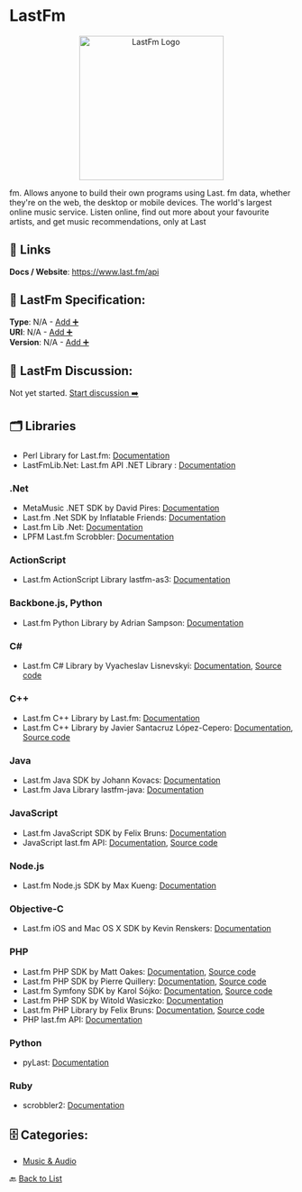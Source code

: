 # LastFm
<p align="center">
    <img width="256" src="https://raw.githubusercontent.com/apis-list/apis-list/main/apis/lastfm/logo_256x256.png" alt="LastFm Logo"/>
</p>
fm.  Allows anyone to build their own programs using Last. fm data, whether they're on the web, the desktop or mobile devices. The world's largest online music service. Listen online, find out more about your favourite artists, and get music recommendations, only at Last

##  🔗 Links
**Docs / Website**: https://www.last.fm/api

## 🧬 LastFm Specification:
**Type**: N/A - [Add ➕](https://github.com/apis-list/apis-list/edit/main/apis.yaml#11045)  
**URI**: N/A - [Add ➕](https://github.com/apis-list/apis-list/edit/main/apis.yaml#11045)  
**Version**: N/A - [Add ➕](https://github.com/apis-list/apis-list/edit/main/apis.yaml#11045)

## 💬 LastFm Discussion:
Not yet started. [Start discussion ➡️](https://github.com/apis-list/apis-list/discussions/new)

## 🗂️ Libraries
### 
- Perl Library for Last.fm: [Documentation](http://search.cpan.org/~nilsonsfj/WebService-Audioscrobbler-0.07/lib/WebService/Audioscrobbler.pm)
- LastFmLib.Net: Last.fm API .NET Library : [Documentation](http://lastfmlibnet.de.vu/)
### .Net
- MetaMusic .NET SDK by David Pires: [Documentation](https://github.com/Davidblkx/MetaMusic)
- Last.fm .Net SDK by Inflatable Friends: [Documentation](https://github.com/inflatablefriends/lastfm)
- Last.fm Lib .Net: [Documentation](http://lastfmlibnet.sourceforge.net/)
- LPFM Last.fm Scrobbler: [Documentation](http://lpfm.codeplex.com/)
### ActionScript
- Last.fm ActionScript Library lastfm-as3: [Documentation](https://code.google.com/p/lastfm-as3/)
### Backbone.js, Python
- Last.fm Python Library by Adrian Sampson: [Documentation](https://github.com/sampsyo/pylastfp)
### C#
- Last.fm C# Library by Vyacheslav Lisnevskyi: [Documentation](https://github.com/VLisnevskiy/Last.fm.API/blob/master/README.md), [Source code](https://github.com/VLisnevskiy/Last.fm.API)
### C++
- Last.fm C++ Library by Last.fm: [Documentation](https://github.com/lastfm/libmoost)
- Last.fm C++ Library by Javier Santacruz López-Cepero: [Documentation](https://www.openhub.net/p/liblfm), [Source code](http://sourceforge.net/projects/liblfm/)
### Java
- Last.fm Java SDK by Johann Kovacs: [Documentation](https://github.com/jkovacs/lastfm-java)
- Last.fm Java Library lastfm-java: [Documentation](https://code.google.com/p/lastfm-java/)
### JavaScript
- Last.fm JavaScript SDK by Felix Bruns: [Documentation](https://github.com/fxb/javascript-last.fm-api)
- JavaScript last.fm API: [Documentation](http://lastfm.felixbruns.de/javascript-last.fm-api/), [Source code](https://github.com/fxb/javascript-last.fm-api)
### Node.js
- Last.fm Node.js SDK by Max Kueng: [Documentation](https://github.com/maxkueng/node-lastfmapi)
### Objective-C
- Last.fm iOS and Mac OS X SDK by Kevin Renskers: [Documentation](https://github.com/gangverk/LastFm)
### PHP
- Last.fm PHP SDK by Matt Oakes: [Documentation](https://packagist.org/packages/matto1990/lastfm-api), [Source code](https://github.com/matto1990/PHP-Last.fm-API)
- Last.fm PHP SDK by Pierre Quillery: [Documentation](https://packagist.org/packages/dandelionmood/lastfm), [Source code](https://github.com/dandelionmood/php-lastfm)
- Last.fm Symfony SDK by Karol Sójko: [Documentation](https://packagist.org/packages/binarythinking/lastfm-bundle), [Source code](https://github.com/karolsojko/BinaryThinkingLastfmBundle)
- Last.fm PHP SDK by Witold Wasiczko: [Documentation](https://github.com/snapshotpl/LastFmClient)
- Last.fm PHP Library by Felix Bruns: [Documentation](http://lastfm.felixbruns.de/php-last.fm-api/), [Source code](https://github.com/fxb/php-last.fm-api)
- PHP last.fm API: [Documentation](https://github.com/fxb/php-last.fm-api)
### Python
- pyLast: [Documentation](https://code.google.com/p/pylast/)
### Ruby
- scrobbler2: [Documentation](https://github.com/gingerhendrix/scrobbler2/tree/master)


## 🗄️ Categories:
- [Music & Audio](https://github.com/apis-list/apis-list#music--audio-)

🔙  [Back to List](https://github.com/apis-list/apis-list)
